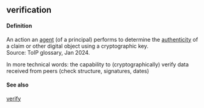 ## verification

<h4>Definition</h4><p>An action an <a href="agent">agent</a> (of a principal) performs to determine the <a href="authenticity">authenticity</a> of a claim or other digital object using a cryptographic key.<br>Source: ToIP glossary, Jan 2024.</p><p>In more technical words: the capability to (cryptographically) verify data received from peers (check structure, signatures, dates)</p><h4>See also</h4><p><a href="verify">verify</a></p>

